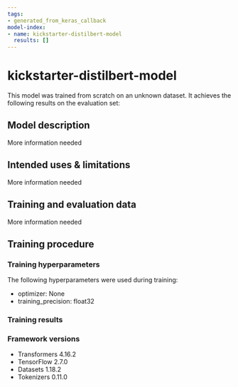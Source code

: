 ```yaml
---
tags:
- generated_from_keras_callback
model-index:
- name: kickstarter-distilbert-model
  results: []
---
```


<!-- This model card has been generated automatically according to the information Keras had access to. You should
probably proofread and complete it, then remove this comment. -->

# kickstarter-distilbert-model

This model was trained from scratch on an unknown dataset.
It achieves the following results on the evaluation set:


## Model description

More information needed

## Intended uses & limitations

More information needed

## Training and evaluation data

More information needed

## Training procedure

### Training hyperparameters

The following hyperparameters were used during training:
- optimizer: None
- training_precision: float32

### Training results



### Framework versions

- Transformers 4.16.2
- TensorFlow 2.7.0
- Datasets 1.18.2
- Tokenizers 0.11.0

